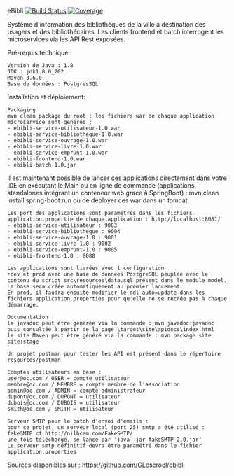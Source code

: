 eBibli [![Build Status](https://travis-ci.org/GLescroel/eBibli.svg?branch=master)](https://travis-ci.org/GLescroel/eBibli)  [![Coverage](https://sonarcloud.io/api/project_badges/measure?project=GLescroel_eBibli&metric=coverage)](https://sonarcloud.io/dashboard?id=GLescroel_eBibli)

Système d'information des bibliothèques de la ville à destination des usagers et des bibliothécaires.
Les clients frontend et batch interrogent les microservices via les API Rest exposées.


Pré-requis technique :

    Version de Java : 1.8
    JDK : jdk1.8.0_202
    Maven 3.6.0
    Base de données : PostgresSQL

Installation et déploiement:

    Packaging
    mvn clean package du root : les fichiers war de chaque application microservice sont générés :
    - ebibli-service-utilisateur-1.0.war
    - ebibli-service-bibliotheque-1.0.war
    - ebibli-service-ouvrage-1.0.war
    - ebibli-service-livre-1.0.war
    - ebibli-service-emprunt-1.0.war
    - ebibli-frontend-1.0.war
    - ebibli-batch-1.0.jar

Il est maintenant possible de lancer ces applications directement dans votre IDE en exécutant le Main
ou en ligne de commande (applications standalones intégrant un conteneur web grace à SpringBoot) : mvn clean install spring-boot:run
ou de déployer ces war dans un tomcat.

    Les port des applications sont paramétrés dans les fichiers application.propertie de chaque application : http://localhost:8081/
    - ebibli-service-utilisateur : 9003
    - ebibli-service-bibliotheque : 9004
    - ebibli-service-ouvrage-1.0 : 9001
    - ebibli-service-livre-1.0 : 9002
    - ebibli-service-emprunt-1.0 : 9005
    - ebibli-frontend-1.0 : 8080

    Les applications sont livrées avec 1 configuration
    •dev et prod avec une base de données PostgreSQL peuplée avec le contenu du script src\resources\data.sql présent dans le module model. 
    La base sera créée automatiquement au premier lancement.
    En prod, il faudra ensuite modifier le ddl-auto=update dans les fichiers application.properties pour qu'elle ne se recrée pas à chaque démarrage.

    Documentation : 
    la javadoc peut être générée via la commande : mvn javadoc:javadoc puis consultée à partir de la page \target\site\apidocs\index.html
    le site Maven peut être généré via la commande : mvn package site site:stage

    Un projet postman pour tester les API est présent dans le répertoire resources/postman

    Comptes utilisateurs en base :
    user@oc.com / USER = compte utilisateur
    membre@oc.com / MEMBRE = compte membre de l'association
    admin@oc.com / ADMIN = compte administrateur
    dupont@oc.com / DUPONT = utilisateur
    dubois@oc.com / DUBOIS = utilisateur
    smith@oc.com / SMITH = utilisateur

    Serveur SMTP pour le batch d'envoi d'emails :
    pour ce projet, un serveur local (port 25) smtp a été utilisé : fakeSMTP cf http://nilhcem.com/FakeSMTP/ 
    une fois téléchargé, se lance par 'java -jar fakeSMTP-2.0.jar'
    Le serveur smtp définitif devra être paramétré dans le fichier application.properties
 
Sources disponibles sur : https://github.com/GLescroel/ebibli
